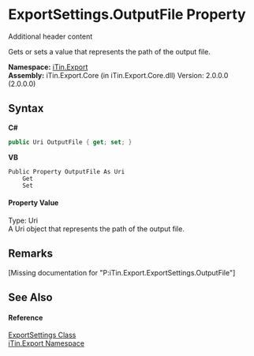 # ExportSettings.OutputFile Property 
Additional header content 

Gets or sets a value that represents the path of the output file.

**Namespace:**&nbsp;<a href="N_iTin_Export">iTin.Export</a><br />**Assembly:**&nbsp;iTin.Export.Core (in iTin.Export.Core.dll) Version: 2.0.0.0 (2.0.0.0)

## Syntax

**C#**<br />
``` C#
public Uri OutputFile { get; set; }
```

**VB**<br />
``` VB
Public Property OutputFile As Uri
	Get
	Set
```


#### Property Value
Type: Uri<br />A Uri object that represents the path of the output file.

## Remarks
\[Missing <remarks> documentation for "P:iTin.Export.ExportSettings.OutputFile"\]

## See Also


#### Reference
<a href="T_iTin_Export_ExportSettings">ExportSettings Class</a><br /><a href="N_iTin_Export">iTin.Export Namespace</a><br />